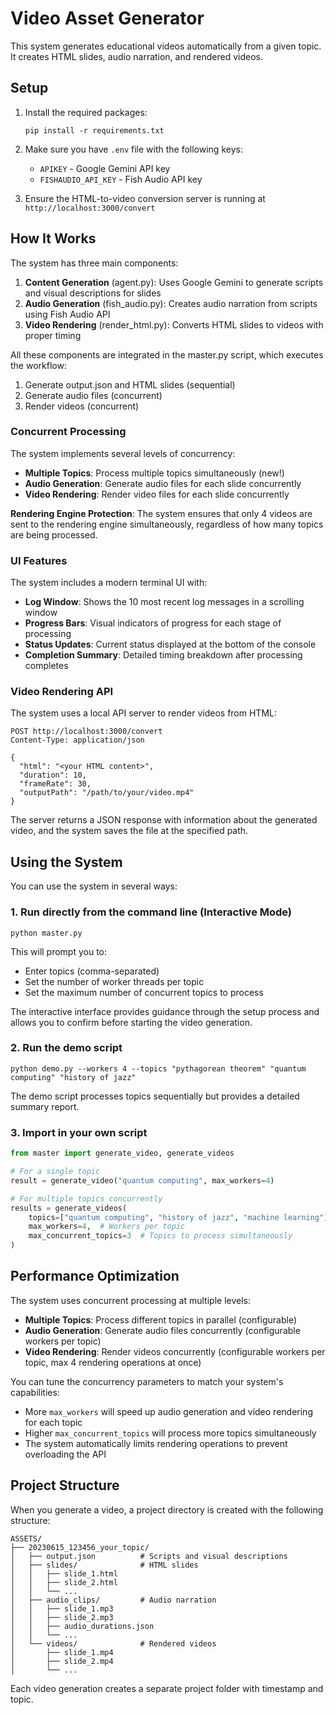 # Video Asset Generator

This system generates educational videos automatically from a given topic. It creates HTML slides, audio narration, and rendered videos.

## Setup

1. Install the required packages:

   ```
   pip install -r requirements.txt
   ```

2. Make sure you have `.env` file with the following keys:

   - `APIKEY` - Google Gemini API key
   - `FISHAUDIO_API_KEY` - Fish Audio API key

3. Ensure the HTML-to-video conversion server is running at `http://localhost:3000/convert`

## How It Works

The system has three main components:

1. **Content Generation** (agent.py): Uses Google Gemini to generate scripts and visual descriptions for slides
2. **Audio Generation** (fish_audio.py): Creates audio narration from scripts using Fish Audio API
3. **Video Rendering** (render_html.py): Converts HTML slides to videos with proper timing

All these components are integrated in the master.py script, which executes the workflow:

1. Generate output.json and HTML slides (sequential)
2. Generate audio files (concurrent)
3. Render videos (concurrent)

### Concurrent Processing

The system implements several levels of concurrency:

- **Multiple Topics**: Process multiple topics simultaneously (new!)
- **Audio Generation**: Generate audio files for each slide concurrently
- **Video Rendering**: Render video files for each slide concurrently

**Rendering Engine Protection**: The system ensures that only 4 videos are sent to the rendering engine simultaneously, regardless of how many topics are being processed.

### UI Features

The system includes a modern terminal UI with:

- **Log Window**: Shows the 10 most recent log messages in a scrolling window
- **Progress Bars**: Visual indicators of progress for each stage of processing
- **Status Updates**: Current status displayed at the bottom of the console
- **Completion Summary**: Detailed timing breakdown after processing completes

### Video Rendering API

The system uses a local API server to render videos from HTML:

```
POST http://localhost:3000/convert
Content-Type: application/json

{
  "html": "<your HTML content>",
  "duration": 10,
  "frameRate": 30,
  "outputPath": "/path/to/your/video.mp4"
}
```

The server returns a JSON response with information about the generated video, and the system saves the file at the specified path.

## Using the System

You can use the system in several ways:

### 1. Run directly from the command line (Interactive Mode)

```
python master.py
```

This will prompt you to:

- Enter topics (comma-separated)
- Set the number of worker threads per topic
- Set the maximum number of concurrent topics to process

The interactive interface provides guidance through the setup process and allows you to confirm before starting the video generation.

### 2. Run the demo script

```
python demo.py --workers 4 --topics "pythagorean theorem" "quantum computing" "history of jazz"
```

The demo script processes topics sequentially but provides a detailed summary report.

### 3. Import in your own script

```python
from master import generate_video, generate_videos

# For a single topic
result = generate_video("quantum computing", max_workers=4)

# For multiple topics concurrently
results = generate_videos(
    topics=["quantum computing", "history of jazz", "machine learning"],
    max_workers=4,  # Workers per topic
    max_concurrent_topics=3  # Topics to process simultaneously
)
```

## Performance Optimization

The system uses concurrent processing at multiple levels:

- **Multiple Topics**: Process different topics in parallel (configurable)
- **Audio Generation**: Generate audio files concurrently (configurable workers per topic)
- **Video Rendering**: Render videos concurrently (configurable workers per topic, max 4 rendering operations at once)

You can tune the concurrency parameters to match your system's capabilities:

- More `max_workers` will speed up audio generation and video rendering for each topic
- Higher `max_concurrent_topics` will process more topics simultaneously
- The system automatically limits rendering operations to prevent overloading the API

## Project Structure

When you generate a video, a project directory is created with the following structure:

```
ASSETS/
├── 20230615_123456_your_topic/
│   ├── output.json          # Scripts and visual descriptions
│   ├── slides/              # HTML slides
│   │   ├── slide_1.html
│   │   ├── slide_2.html
│   │   └── ...
│   ├── audio_clips/         # Audio narration
│   │   ├── slide_1.mp3
│   │   ├── slide_2.mp3
│   │   ├── audio_durations.json
│   │   └── ...
│   └── videos/              # Rendered videos
│       ├── slide_1.mp4
│       ├── slide_2.mp4
│       └── ...
```

Each video generation creates a separate project folder with timestamp and topic.
